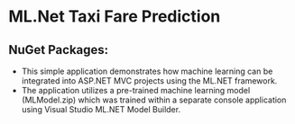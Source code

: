 # ML.Net Taxi Fare Prediction

## NuGet Packages:


* This simple application demonstrates how machine learning can be integrated into ASP.NET MVC projects using the ML.NET framework. 
* The application utilizes a pre-trained machine learning model (MLModel.zip) which was trained within a separate console application using Visual Studio ML.NET Model Builder.

